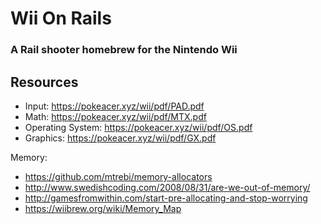 # Wii On Rails
### A Rail shooter homebrew for the Nintendo Wii

## Resources
* Input: https://pokeacer.xyz/wii/pdf/PAD.pdf
* Math: https://pokeacer.xyz/wii/pdf/MTX.pdf
* Operating System: https://pokeacer.xyz/wii/pdf/OS.pdf
* Graphics: https://pokeacer.xyz/wii/pdf/GX.pdf
 
Memory: 
* https://github.com/mtrebi/memory-allocators
* http://www.swedishcoding.com/2008/08/31/are-we-out-of-memory/
* http://gamesfromwithin.com/start-pre-allocating-and-stop-worrying
* https://wiibrew.org/wiki/Memory_Map
